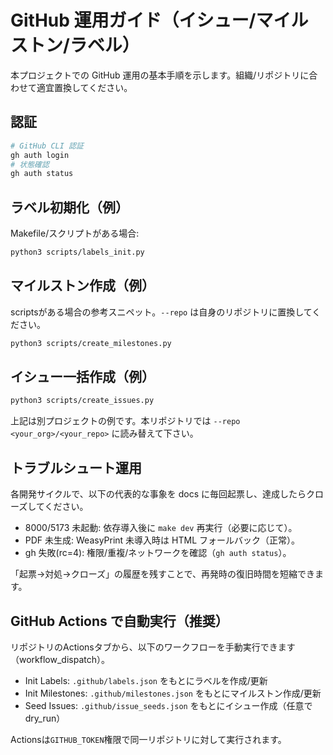 # GitHub 運用ガイド（イシュー/マイルストン/ラベル）

本プロジェクトでの GitHub 運用の基本手順を示します。組織/リポジトリに合わせて適宜置換してください。

## 認証

```bash
# GitHub CLI 認証
gh auth login
# 状態確認
gh auth status
```

## ラベル初期化（例）

Makefile/スクリプトがある場合:

```bash
python3 scripts/labels_init.py
```

## マイルストン作成（例）

scriptsがある場合の参考スニペット。`--repo` は自身のリポジトリに置換してください。

```bash
python3 scripts/create_milestones.py
```

## イシュー一括作成（例）

```bash
python3 scripts/create_issues.py
```

上記は別プロジェクトの例です。本リポジトリでは `--repo <your_org>/<your_repo>` に読み替えて下さい。

## トラブルシュート運用

各開発サイクルで、以下の代表的な事象を docs に毎回起票し、達成したらクローズしてください。

- 8000/5173 未起動: 依存導入後に `make dev` 再実行（必要に応じて）。
- PDF 未生成: WeasyPrint 未導入時は HTML フォールバック（正常）。
- gh 失敗(rc=4): 権限/重複/ネットワークを確認（`gh auth status`）。

「起票→対処→クローズ」の履歴を残すことで、再発時の復旧時間を短縮できます。

## GitHub Actions で自動実行（推奨）

リポジトリのActionsタブから、以下のワークフローを手動実行できます（workflow_dispatch）。

- Init Labels: `.github/labels.json` をもとにラベルを作成/更新
- Init Milestones: `.github/milestones.json` をもとにマイルストン作成/更新
- Seed Issues: `.github/issue_seeds.json` をもとにイシュー作成（任意で dry_run）

Actionsは`GITHUB_TOKEN`権限で同一リポジトリに対して実行されます。
